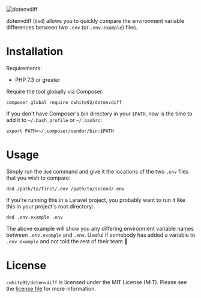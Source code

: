 ![dotenvdiff](https://user-images.githubusercontent.com/2497626/97647699-50696d80-1a29-11eb-978b-a02c17365a0e.jpg)

dotenvdiff (`ded`) allows you to quickly compare the environment variable differences between two `.env` (or `.env.example`) files.

# Installation

Requirements:

- PHP 7.3 or greater

Require the tool globally via Composer:

```
composer global require cwhite92/dotenvdiff
```

If you don't have Composer's bin directory in your `$PATH`, now is the time to add it to `~/.bash_profile` or `~/.bashrc`:

```
export PATH=~/.composer/vendor/bin:$PATH
```

# Usage

Simply run the `ded` command and give it the locations of the two `.env` files that you wish to compare:

```
ded /path/to/first/.env /path/to/second/.env
```

If you're running this in a Laravel project, you probably want to run it like this in your project's root directory:

```
ded .env.example .env
```

The above example will show you any differing environment variable names between `.env.example` and `.env`. Useful if somebody has added a variable to `.env.example` and not told the rest of their team 🙂

# License

`cwhite92/dotenvdiff` is licensed under the MIT License (MIT). Please see the [license file](https://github.com/cwhite92/dotenvdiff/blob/main/LICENSE.md) for more information.
